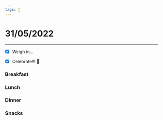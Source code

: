 ```yaml
---
tags: 📆
---
```


# 31/05/2022
---

- [x] Weigh in...
- [x] Celebrate!!! 🥇


### Breakfast


### Lunch


### Dinner


### Snacks

